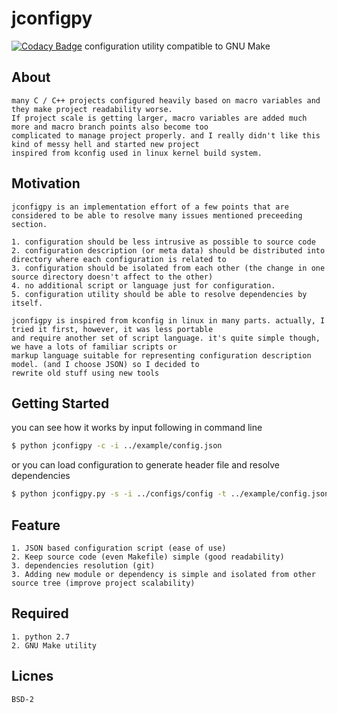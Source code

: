 # jconfigpy  

[![Codacy Badge](https://api.codacy.com/project/badge/Grade/76685c589399464cafbec7e1df23f708)](https://www.codacy.com/app/innocentevil0914/jconfigpy?utm_source=github.com&amp;utm_medium=referral&amp;utm_content=fritzprix/jconfigpy&amp;utm_campaign=Badge_Grade)
configuration utility compatible to GNU Make

## About
```
many C / C++ projects configured heavily based on macro variables and they make project readability worse.
If project scale is getting larger, macro variables are added much more and macro branch points also become too
complicated to manage project properly. and I really didn't like this kind of messy hell and started new project
inspired from kconfig used in linux kernel build system.
```

## Motivation
```
jconfigpy is an implementation effort of a few points that are considered to be able to resolve many issues mentioned preceeding section.

1. configuration should be less intrusive as possible to source code
2. configuration description (or meta data) should be distributed into directory where each configuration is related to
3. configuration should be isolated from each other (the change in one source directory doesn't affect to the other)
4. no additional script or language just for configuration.
5. configuration utility should be able to resolve dependencies by itself.

jconfigpy is inspired from kconfig in linux in many parts. actually, I tried it first, however, it was less portable
and require another set of script language. it's quite simple though, we have a lots of familiar scripts or
markup language suitable for representing configuration description model. (and I choose JSON) so I decided to
rewrite old stuff using new tools
```


## Getting Started
you can see how it works by input following in command line
```sh
$ python jconfigpy -c -i ../example/config.json
```

or you can load configuration to generate header file and resolve dependencies
```sh
$ python jconfigpy.py -s -i ../configs/config -t ../example/config.json
```


## Feature
```
1. JSON based configuration script (ease of use)
2. Keep source code (even Makefile) simple (good readability)
3. dependencies resolution (git)
3. Adding new module or dependency is simple and isolated from other source tree (improve project scalability)
```


## Required
```
1. python 2.7
2. GNU Make utility
```

## Licnes
```
BSD-2
```
